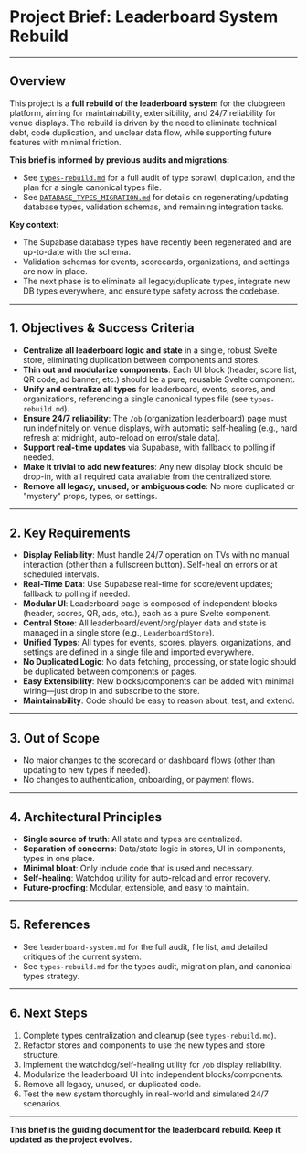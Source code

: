# Project Brief: Leaderboard System Rebuild

---

## Overview

This project is a **full rebuild of the leaderboard system** for the clubgreen platform, aiming for maintainability, extensibility, and 24/7 reliability for venue displays. The rebuild is driven by the need to eliminate technical debt, code duplication, and unclear data flow, while supporting future features with minimal friction.

**This brief is informed by previous audits and migrations:**
- See [`types-rebuild.md`](./types-rebuild.md) for a full audit of type sprawl, duplication, and the plan for a single canonical types file.
- See [`DATABASE_TYPES_MIGRATION.md`](./DATABASE_TYPES_MIGRATION.md) for details on regenerating/updating database types, validation schemas, and remaining integration tasks.

**Key context:**
- The Supabase database types have recently been regenerated and are up-to-date with the schema.
- Validation schemas for events, scorecards, organizations, and settings are now in place.
- The next phase is to eliminate all legacy/duplicate types, integrate new DB types everywhere, and ensure type safety across the codebase.

---

## 1. Objectives & Success Criteria

- **Centralize all leaderboard logic and state** in a single, robust Svelte store, eliminating duplication between components and stores.
- **Thin out and modularize components**: Each UI block (header, score list, QR code, ad banner, etc.) should be a pure, reusable Svelte component.
- **Unify and centralize all types** for leaderboard, events, scores, and organizations, referencing a single canonical types file (see `types-rebuild.md`).
- **Ensure 24/7 reliability**: The `/ob` (organization leaderboard) page must run indefinitely on venue displays, with automatic self-healing (e.g., hard refresh at midnight, auto-reload on error/stale data).
- **Support real-time updates** via Supabase, with fallback to polling if needed.
- **Make it trivial to add new features**: Any new display block should be drop-in, with all required data available from the centralized store.
- **Remove all legacy, unused, or ambiguous code**: No more duplicated or "mystery" props, types, or settings.

---

## 2. Key Requirements

- **Display Reliability**: Must handle 24/7 operation on TVs with no manual interaction (other than a fullscreen button). Self-heal on errors or at scheduled intervals.
- **Real-Time Data**: Use Supabase real-time for score/event updates; fallback to polling if needed.
- **Modular UI**: Leaderboard page is composed of independent blocks (header, scores, QR, ads, etc.), each as a pure Svelte component.
- **Central Store**: All leaderboard/event/org/player data and state is managed in a single store (e.g., `LeaderboardStore`).
- **Unified Types**: All types for events, scores, players, organizations, and settings are defined in a single file and imported everywhere.
- **No Duplicated Logic**: No data fetching, processing, or state logic should be duplicated between components or pages.
- **Easy Extensibility**: New blocks/components can be added with minimal wiring—just drop in and subscribe to the store.
- **Maintainability**: Code should be easy to reason about, test, and extend.

---

## 3. Out of Scope

- No major changes to the scorecard or dashboard flows (other than updating to new types if needed).
- No changes to authentication, onboarding, or payment flows.

---

## 4. Architectural Principles

- **Single source of truth**: All state and types are centralized.
- **Separation of concerns**: Data/state logic in stores, UI in components, types in one place.
- **Minimal bloat**: Only include code that is used and necessary.
- **Self-healing**: Watchdog utility for auto-reload and error recovery.
- **Future-proofing**: Modular, extensible, and easy to maintain.

---

## 5. References
- See `leaderboard-system.md` for the full audit, file list, and detailed critiques of the current system.
- See `types-rebuild.md` for the types audit, migration plan, and canonical types strategy.

---

## 6. Next Steps

1. Complete types centralization and cleanup (see `types-rebuild.md`).
2. Refactor stores and components to use the new types and store structure.
3. Implement the watchdog/self-healing utility for `/ob` display reliability.
4. Modularize the leaderboard UI into independent blocks/components.
5. Remove all legacy, unused, or duplicated code.
6. Test the new system thoroughly in real-world and simulated 24/7 scenarios.

---

**This brief is the guiding document for the leaderboard rebuild. Keep it updated as the project evolves.**
